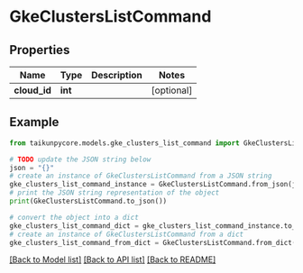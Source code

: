 # GkeClustersListCommand


## Properties

Name | Type | Description | Notes
------------ | ------------- | ------------- | -------------
**cloud_id** | **int** |  | [optional] 

## Example

```python
from taikunpycore.models.gke_clusters_list_command import GkeClustersListCommand

# TODO update the JSON string below
json = "{}"
# create an instance of GkeClustersListCommand from a JSON string
gke_clusters_list_command_instance = GkeClustersListCommand.from_json(json)
# print the JSON string representation of the object
print(GkeClustersListCommand.to_json())

# convert the object into a dict
gke_clusters_list_command_dict = gke_clusters_list_command_instance.to_dict()
# create an instance of GkeClustersListCommand from a dict
gke_clusters_list_command_from_dict = GkeClustersListCommand.from_dict(gke_clusters_list_command_dict)
```
[[Back to Model list]](../README.md#documentation-for-models) [[Back to API list]](../README.md#documentation-for-api-endpoints) [[Back to README]](../README.md)


